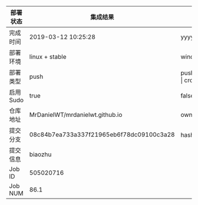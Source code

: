 部署状态 | 集成结果 | 参考值
---|---|---
完成时间 | 2019-03-12 10:25:28 | yyyy-mm-dd hh:mm:ss
部署环境 | linux + stable | window \| linux + stable
部署类型 | push | push \| pull_request \| api \| cron
启用Sudo | true | false \| true
仓库地址 | MrDanielWT/mrdanielwt.github.io | owner_name/repo_name
提交分支 | 08c84b7ea733a337f21965eb6f78dc09100c3a28 | hash 16位
提交信息 | biaozhu |
Job ID   | 505020716 |
Job NUM  | 86.1 |
